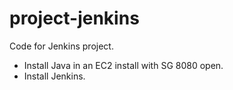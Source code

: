 # project-jenkins
Code for Jenkins project.
* Install Java in an EC2 install with SG 8080 open.
* Install Jenkins.
